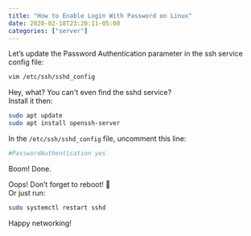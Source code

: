 ```yaml
---
title: "How to Enable Login With Password on Linux"
date: 2020-02-18T23:20:11-05:00
categories: ["server"]
---
```

Let’s update the Password Authentication parameter in the ssh service config file:
```bash
vim /etc/ssh/sshd_config
```
Hey, what? You can't even find the sshd service?  
Install it then:
```bash
sudo apt update
sudo apt install openssh-server
```
In the `/etc/ssh/sshd_config` file, uncomment this line:
```bash
#PasswordAuthentication yes
```
Boom! Done.  

Oops! Don’t forget to reboot! 🙂  
Or just run:
```bash
sudo systemctl restart sshd
```
Happy networking!
